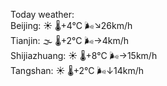 Today weather:  
Beijing: ☀️   🌡️+4°C 🌬️↘26km/h  
Tianjin: 🌫  🌡️+2°C 🌬️→4km/h  
Shijiazhuang: ☀️   🌡️+8°C 🌬️→15km/h  
Tangshan: ☀️   🌡️+2°C 🌬️↓14km/h  
